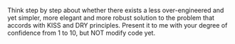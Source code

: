 Think step by step about whether there exists a less over-engineered and yet simpler, more elegant and more robust solution to the problem that accords with KISS and DRY principles. Present it to me with your degree of confidence from 1 to 10, but NOT modify code yet.